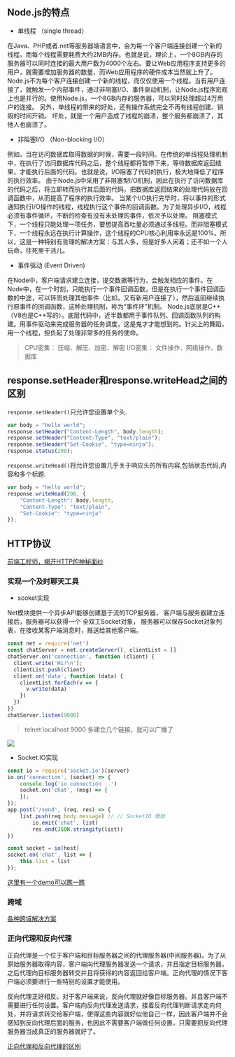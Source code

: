 ## Node.js的特点
- 单线程 （single thread）

 在Java、PHP或者.net等服务器端语言中，会为每一个客户端连接创建一个新的线程。而每个线程需要耗费大约2MB内存。也就是说，理论上，一个8GB内存的服务器可以同时连接的最大用户数为4000个左右。要让Web应用程序支持更多的用户，就需要增加服务器的数量，而Web应用程序的硬件成本当然就上升了。
 Node.js不为每个客户连接创建一个新的线程，而仅仅使用一个线程。当有用户连接了，就触发一个内部事件，通过非阻塞I/O、事件驱动机制，让Node.js程序宏观上也是并行的。使用Node.js，一个8GB内存的服务器，可以同时处理超过4万用户的连接。
 另外，单线程的带来的好处，还有操作系统完全不再有线程创建、销毁的时间开销。
 坏处，就是一个用户造成了线程的崩溃，整个服务都崩溃了，其他人也崩溃了。

- 非阻塞I/O （Non-blocking I/O）

 例如，当在访问数据库取得数据的时候，需要一段时间。在传统的单线程处理机制中，在执行了访问数据库代码之后，整个线程都将暂停下来，等待数据库返回结果，才能执行后面的代码。也就是说，I/O阻塞了代码的执行，极大地降低了程序的执行效率。
 由于Node.js中采用了非阻塞型I/O机制，因此在执行了访问数据库的代码之后，将立即转而执行其后面的代码，把数据库返回结果的处理代码放在回调函数中，从而提高了程序的执行效率。
 当某个I/O执行完毕时，将以事件的形式通知执行I/O操作的线程，线程执行这个事件的回调函数。为了处理异步I/O，线程必须有事件循环，不断的检查有没有未处理的事件，依次予以处理。
 阻塞模式下，一个线程只能处理一项任务，要想提高吞吐量必须通过多线程。而非阻塞模式下，一个线程永远在执行计算操作，这个线程的CPU核心利用率永远是100%。所以，这是一种特别有哲理的解决方案：与其人多，但是好多人闲着；还不如一个人玩命，往死里干活儿。

- 事件驱动 (Event Driven)

 在Node中，客户端请求建立连接，提交数据等行为，会触发相应的事件。在Node中，在一个时刻，只能执行一个事件回调函数，但是在执行一个事件回调函数的中途，可以转而处理其他事件（比如，又有新用户连接了），然后返回继续执行原事件的回调函数，这种处理机制，称为“事件环”机制。
 Node.js底层是C++（V8也是C++写的）。底层代码中，近半数都用于事件队列、回调函数队列的构建。用事件驱动来完成服务器的任务调度，这是鬼才才能想到的。针尖上的舞蹈，用一个线程，担负起了处理非常多的任务的使命。

> CPU密集： 压缩、解压、加密、解密 I/O密集： 文件操作、网络操作、数据库


##  response.setHeader和response.writeHead之间的区别

`response.setHeader()`只允许您设置单个头.

```javascript
var body = "hello world";
response.setHeader("Content-Length", body.length);
response.setHeader("Content-Type", "text/plain");
response.setHeader("Set-Cookie", "type=ninja");
response.status(200);
```

`response.writeHead()`将允许您设置几乎关于响应头的所有内容,包括状态代码,内容和多个标题.

```javascript
var body = "hello world";
response.writeHead(200, {
    "Content-Length": body.length,
    "Content-Type": "text/plain",
    "Set-Cookie": "type=ninja"
});
```

## HTTP协议

[前端工程师，揭开HTTP的神秘面纱](https://finget.github.io/2018/07/03/http/)

### 实现一个及时聊天工具

- scoket实现

Net模块提供一个异步API能够创建基于流的TCP服务器，
客户端与服务器建立连接后，服务器可以获得一个 全双工Socket对象，
服务器可以保存Socket对象列表，在接收某客户端消息时，推送给其他客户端。

```javascript
const net = require('net')
const chatServer = net.createServer(), clientList = []
chatServer.on('connection', function (client) {
  client.write('Hi!\n');
  clientList.push(client)
  client.on('data', function (data) {
    clientList.forEach(v => {
      v.write(data)
    })
  })
})
chatServer.listen(9000)
```

> telnet localhost 9000
多建立几个链接，就可以广播了

![](http://ww1.sinaimg.cn/large/0065fZzMgy1g8g7p2vvwtj30zq0kk0vo.jpg)

- Socket.IO实现

```javascript
const io = require('socket.io')(server)
io.on('connection', (socket) => {
    console.log('io connection ..')
    socket.on('chat', (msg) => {
    });
});
app.post('/send', (req, res) => {
    list.push(req.body.message) // // SocketIO 增加
        io.emit('chat', list)
        res.end(JSON.stringify(list))
})
```

```javascript
const socket = io(host) 
socket.on('chat', list => {
    this.list = list
});
```

[这里有一个demo可以瞧一瞧](https://github.com/FinGet/socket_demo)


### 跨域

[各种跨域解决方案](https://github.com/FinGet/learn_notes/tree/master/%E5%90%84%E7%A7%8D%E8%B7%A8%E5%9F%9F%E6%96%B9%E6%A1%88)

### 正向代理和反向代理

正向代理是一个位于客户端和目标服务器之间的代理服务器(中间服务器)。为了从原始服务器取得内容，客户端向代理服务器发送一个请求，并且指定目标服务器，之后代理向目标服务器转交并且将获得的内容返回给客户端。正向代理的情况下客户端必须要进行一些特别的设置才能使用。

反向代理正好相反。对于客户端来说，反向代理就好像目标服务器。并且客户端不需要进行任何设置。客户端向反向代理发送请求，接着反向代理判断请求走向何处，并将请求转交给客户端，使得这些内容就好似他自己一样，因此客户端并不会感知到反向代理后面的服务，也因此不需要客户端做任何设置，只需要把反向代理服务器当成真正的服务器就好了。


[正向代理和反向代理的区别](https://www.tuicool.com/articles/M7bAnqy)